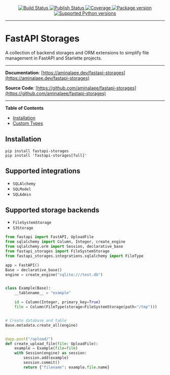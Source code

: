 <p align="center">
<a href="https://github.com/aminalaee/fastapi-storages/actions">
    <img src="https://github.com/aminalaee/fastapi-storages/workflows/Tests/badge.svg" alt="Build Status">
</a>
<a href="https://github.com/aminalaee/fastapi-storages/actions">
    <img src="https://github.com/aminalaee/fastapi-storages/workflows/Publish/badge.svg" alt="Publish Status">
</a>
<a href="https://codecov.io/gh/aminalaee/fastapi-storages">
    <img src="https://codecov.io/gh/aminalaee/fastapi-storages/branch/main/graph/badge.svg" alt="Coverage">
</a>
<a href="https://pypi.org/project/fastapi-storages/">
    <img src="https://badge.fury.io/py/fastapi-storages.svg" alt="Package version">
</a>
<a href="https://pypi.org/project/fastapi-storages" target="_blank">
    <img src="https://img.shields.io/pypi/pyversions/fastapi-storages.svg?color=%2334D058" alt="Supported Python versions">
</a>
</p>

---

# FastAPI Storages

A collection of backend storages and ORM extensions to simplify file management in FastAPI and Starlette projects.

---

**Documentation**: [https://aminalaee.dev/fastapi-storages](https://aminalaee.dev/fastapi-storages)

**Source Code**: [https://github.com/aminalaee/fastapi-storages](https://github.com/aminalaee/fastapi-storages)

---

**Table of Contents**

- [Installation](#installation)
- [Custom Types](#custom-types)

## Installation

```console
pip install fastapi-storages
pip install 'fastapi-storages[full]'
```

## Supported integrations

- `SQLAlchemy`
- `SQLModel`
- `SQLAdmin`

## Supported storage backends

- `FileSystemStorage`
- `S3Storage`

```python
from fastapi import FastAPI, UploadFile
from sqlalchemy import Column, Integer, create_engine
from sqlalchemy.orm import Session, declarative_base
from fastapi_storages import FileSystemStorage
from fastapi_storages.integrations.sqlalchemy import FileType

app = FastAPI()
Base = declarative_base()
engine = create_engine("sqlite:///test.db")


class Example(Base):
    __tablename__ = "example"

    id = Column(Integer, primary_key=True)
    file = Column(FileType(storage=FileSystemStorage(path="/tmp")))


# Create database and table
Base.metadata.create_all(engine)


@app.post("/upload/")
def create_upload_file(file: UploadFile):
    example = Example(file=file)
    with Session(engine) as session:
        session.add(example)
        session.commit()
        return {"filename": example.file.name}
```

